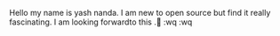 Hello my name is yash nanda.
I am new to open source but find it really fascinating. I am looking forwardto this .
:wq
:wq

